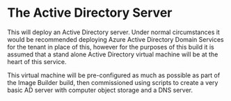 # The Active Directory Server

This will deploy an Active Directory server.  Under normal circumstances it would be recommended deploying Azure Active Directory Domain Services for the tenant in place of this, however for the purposes of this build it is assumed that a stand alone Active Directory virtual machine will be at the heart of this service.

This virtual machine will be pre-configured as much as possible as part of the Image Builder build, then commissioned using scripts to create a very basic AD server with computer object storage and a DNS server.